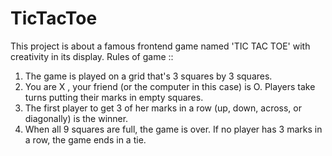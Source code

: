 # TicTacToe
This project is about a famous frontend game named 'TIC TAC TOE' with creativity in its display.
Rules of game :: 
1. The game is played on a grid that's 3 squares by 3 squares.
2. You are X , your friend (or the computer in this case) is O. Players take turns putting their marks in empty squares.
3. The first player to get 3 of her marks in a row (up, down, across, or diagonally) is the winner.
4. When all 9 squares are full, the game is over. If no player has 3 marks in a row, the game ends in a tie.

